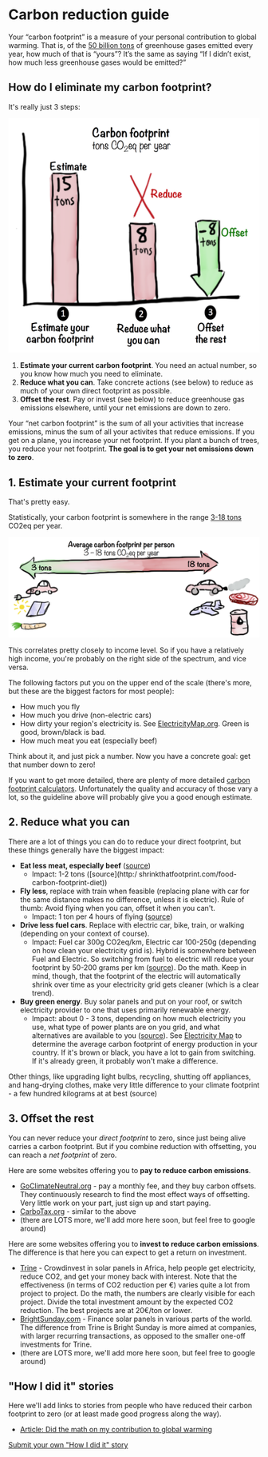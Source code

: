 # Carbon reduction guide
Your “carbon footprint” is a measure of your personal contribution to global warming. That is, of the [50 billion tons](http://www.iea.org/publications/freepublications/publication/KeyCO2EmissionsTrends.pdf) of greenhouse gases emitted every year, how much of that is “yours”? It’s the same as saying “If I didn’t exist, how much less greenhouse gases would be emitted?”

## How do I eliminate my carbon footprint?

It's really just 3 steps:


![Average carbon footprint per person](/images/CarbonGuide.png)

1. **Estimate your current carbon footprint**. You need an actual number, so you know how much you need to eliminate. 
2. **Reduce what you can**. Take concrete actions (see below) to reduce as much of your own direct footprint as possible.
3. **Offset the rest**. Pay or invest (see below) to reduce greenhouse gas emissions elsewhere, until your net emissions are down to zero.

Your “net carbon footprint” is the sum of all your activities that increase emissions, minus the sum of all your activites that reduce emissions. If you get on a plane, you increase your net footprint. If you plant a bunch of trees, you reduce your net footprint. **The goal is to get your net emissions down to zero**.

## 1. Estimate your current footprint
That's pretty easy. 

Statistically, your carbon footprint is somewhere in the range [3-18 tons](http://www.ipcc.ch/pdf/assessment-report/ar5/wg3/ipcc_wg3_ar5_technical-summary.pdf) CO2eq per year.

![Average carbon footprint per person](/images/Average-carbon-footprint-per-person.png)

This correlates pretty closely to income level. So if you have a relatively high income, you're probably on the right side of the spectrum, and vice versa. 

The following factors put you on the upper end of the scale (there's more, but these are the biggest factors for most people):
* How much you fly
* How much you drive (non-electric cars)
* How dirty your region's electricity is. See [ElectricityMap.org](https://www.electricitymap.org). Green is good, brown/black is bad.
* How much meat you eat (especially beef)

Think about it, and just pick a number. Now you have a concrete goal: get that number down to zero!

If you want to get more detailed, there are plenty of more detailed [carbon footprint calculators](https://www.google.se/?q=carbon+footprint+calculator#safe=active&q=carbon+footprint+calculator). Unfortunately the quality and accuracy of those vary a lot, so the guideline above will probably give you a good enough estimate.

## 2. Reduce what you can
There are a lot of things you can do to reduce your direct footprint, but these things generally have the biggest impact:

* **Eat less meat, especially beef** ([source](http://www.pnas.org/content/111/33/11996.abstract))
  * Impact: 1-2 tons ([source](http:/ shrinkthatfootprint.com/food-carbon-footprint-diet))
* **Fly less**, replace with train when feasible (replacing plane with car for the same distance makes no difference, unless it is electric). Rule of thumb: Avoid flying when you can, offset it when you can't.
  * Impact: 1 ton per 4 hours of flying ([source](http://www.carbonindependent.org/sources_aviation.html))
* **Drive less fuel cars**. Replace with electric car, bike, train, or walking (depending on your context of course).
  * Impact: Fuel car 300g CO2eq/km, Electric car 100-250g (depending on how clean your electricity grid is).  Hybrid is somewhere between Fuel and Electric. So switching from fuel to electric will reduce your footprint by 50-200 grams per km ([source](http://shrinkthatfootprint.com/electric-car-emissions)). Do the math. Keep in mind, though, that the footprint of the electric will automatically shrink over time as your electricity grid gets cleaner (which is a clear trend). 
* **Buy green energy**. Buy solar panels and put on your roof, or switch electricity provider to one that uses primarily renewable energy.
  * Impact: about 0 - 3 tons, depending on how much electricity you use, what type of power plants are on you grid, and what alternatives are available to you ([source](http://iopscience.iop.org/article/10.1088/1748-9326/aa7541)). See [Electricity Map](https://www.electricitymap.org) to determine the average carbon footprint of energy production in your country. If it's brown or black, you have a lot to gain from switching. If it's already green, it probably won't make a difference.

Other things, like upgrading light bulbs, recycling, shutting off appliances, and hang-drying clothes, make very little difference to your climate footprint - a few hundred kilograms at at best (source)

## 3. Offset the rest

You can never reduce your *direct footprint* to zero, since just being alive carries a carbon footprint. But if you combine reduction with offsetting, you can reach a *net footprint* of zero.

Here are some websites offering you to **pay to reduce carbon emissions**. 
* [GoClimateNeutral.org](https://en.goclimateneutral.org/) - pay a monthly fee, and they buy carbon offsets. They continuously research to find the most effect ways of offsetting. Very little work on your part, just sign up and start paying.
* [CarboTax.org](http://carbotax.org/) - similar to the above
* (there are LOTS more, we'll add more here soon, but feel free to google around)

Here are some websites offering you to **invest to reduce carbon emissions**. The difference is that here you can expect to get a return on investment. 
* [Trine](https://www.jointrine.com) - Crowdinvest in solar panels in Africa, help people get electricity, reduce CO2, and get your money back with interest. Note that the effectiveness (in terms of CO2 reduction per €) varies quite a lot from project to project. Do the math, the numbers are clearly visible for each project. Divide the total investment amount by the expected CO2 reduction. The best projects are at 20€/ton or lower. 
* [BrightSunday.com](http://www.brightsunday.com) - Finance solar panels in various parts of the world. The difference from Trine is Bright Sunday is more aimed at companies, with larger recurring transactions, as opposed to the smaller one-off investments for Trine.
* (there are LOTS more, we'll add more here soon, but feel free to google around)



## "How I did it" stories

Here we'll add links to stories from people who have reduced their carbon footprint to zero (or at least made good progress along the way). 
* [Article: Did the math on my contribution to global warming](https://blog.crisp.se/2016/12/12/henrikkniberg/did-the-math-on-my-contribution-to-global-warming)

[Submit your own "How I did it" story](https://docs.google.com/forms/d/e/1FAIpQLSdC2Ysa11hyL9PinEZcvqYRP1QXwkXkRGDz1VkIIiaGPjJSBA/viewform)









